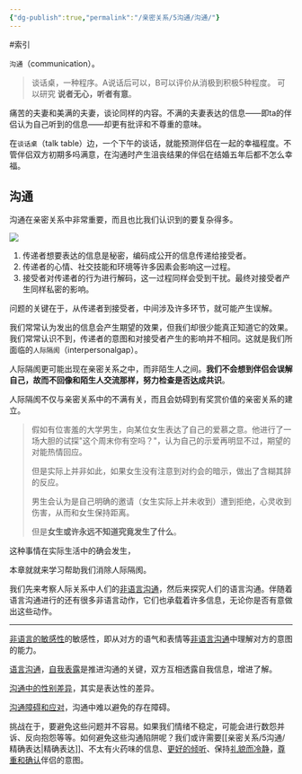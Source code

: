 ```yaml
---
{"dg-publish":true,"permalink":"/亲密关系/5沟通/沟通/"}
---
```


#索引 

`沟通`（communication）。

> 谈话桌，一种程序。A说话后可以，B可以评价从消极到积极5种程度。
> 可以研究 **说者无心，听者有意**。

痛苦的夫妻和美满的夫妻，谈论同样的内容。不满的夫妻表达的信息——即ta的伴侣认为自己听到的信息——却更有批评和不尊重的意味。

在`谈话桌`（talk table）边，一个下午的谈话，就能预测伴侣在一起的幸福程度。不管伴侣双方初期多吗满意，在沟通时产生沮丧结果的伴侣在结婚五年后都不怎么幸福。

## 沟通

沟通在亲密关系中非常重要，而且也比我们认识到的要复杂得多。

![](https://i0.hdslb.com/bfs/album/a577a6b7859a7ff93bae93f9e270b7d8a5a9ebc8.jpg)

1. 传递者想要表达的信息是秘密，编码成公开的信息传递给接受者。
2. 传递者的心情、社交技能和环境等许多因素会影响这一过程。
3. 接受者对传递者的行为进行解码，这一过程同样会受到干扰。最终对接受者产生同样私密的影响。

问题的关键在于，从传递者到接受者，中间涉及许多环节，就可能产生误解。

我们常常认为发出的信息会产生期望的效果，但我们却很少能真正知道它的效果。我们常常认识不到，传递者的意图和对接受者产生的影响并不相同。这就是我们所面临的`人际隔阂`（interpersonalgap）。

人际隔阂更可能出现在亲密关系之中，而非陌生人之间。**我们不会想到伴侣会误解自己，故而不回像和陌生人交流那样，努力检查是否达成共识**。

人际隔阂不仅与亲密关系中的不满有关，而且会妨碍到有奖赏价值的亲密关系的建立。

> 假如有位害羞的大学男生，向某位女生表达了自己的爱慕之意。他进行了一场大胆的试探"这个周末你有空吗？"，认为自己的示爱再明显不过，期望的对能热情回应。
> 
> 但是实际上并非如此，如果女生没有注意到对约会的暗示，做出了含糊其辞的反应。
> 
> 男生会认为是自己明确的邀请（女生实际上并未收到）遭到拒绝，心灵收到伤害，从而和女生保持距离。
> 
> 但是**女生或许永远不知道究竟发生了什么**。

这种事情在实际生活中的确会发生，

本章就就来学习帮助我们消除人际隔阂。

我们先来考察人际关系中人们的[非语言沟通](非语言沟通.md)，然后来探究人们的语言沟通。伴随着语言沟通进行的还有很多非语言动作，它们也承载着许多信息，无论你是否有意做出这些动作。

----

[非语言的敏感性](非语言的敏感性.md)的敏感性，即从对方的语气和表情等[非语言沟通](非语言沟通.md)中理解对方的意图的能力。

[语言沟通](语言沟通.md)，[自我表露](自我表露.md)是推进沟通的关键，双方互相透露自我信息，增进了解。

[沟通中的性别差异](沟通中的性别差异.md)，其实是表达性的差异。

[沟通障碍和应对](沟通障碍和应对.md)，沟通中难以避免的存在障碍。

挑战在于，要避免这些问题并不容易。如果我们情绪不稳定，可能会进行数怨并诉、反向抱怨等等。如何避免这些沟通陷阱呢？我们或许需要[[亲密关系/5沟通/精确表达\|精确表达]]、不太有火药味的信息、[更好的倾听](积极倾听.md)、保持[礼貌而冷静](守礼而镇定.md)，[尊重和确认](尊重和确认.md)伴侣的意图。


